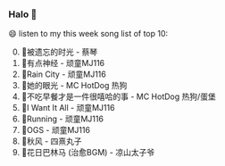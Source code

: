 

### Halo 👋

😄 listen to my this week song list of top 10:

0. 🌈被遗忘的时光 - 蔡琴
1. 🌈有点神经 - 顽童MJ116
2. 🌈Rain City - 顽童MJ116
3. 🌈她的眼光 - MC HotDog 热狗
4. 🌈不吃早餐才是一件很嘻哈的事 - MC HotDog 热狗/蛋堡
5. 🌈I Want It All - 顽童MJ116
6. 🌈Running - 顽童MJ116
7. 🌈OGS - 顽童MJ116
8. 🌈秋风 - 四熹丸子
9. 🌈花日巴林马 (治愈BGM) - 凉山太子爷

